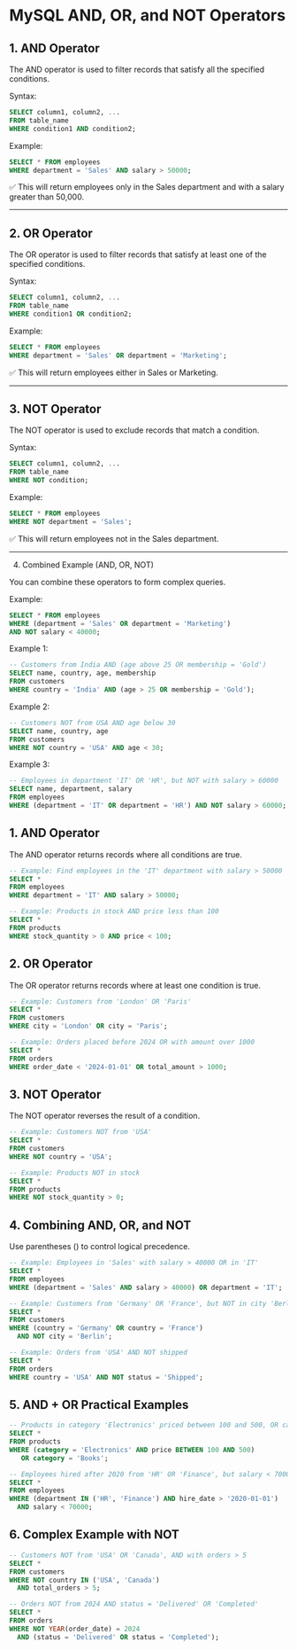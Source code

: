 # MySQL AND, OR, and NOT Operators

## 1. AND Operator

The AND operator is used to filter records that satisfy all the specified conditions.

Syntax:

```sql
SELECT column1, column2, ...
FROM table_name
WHERE condition1 AND condition2;
```

Example:

```sql
SELECT * FROM employees
WHERE department = 'Sales' AND salary > 50000;
```

✅ This will return employees only in the Sales department and with a salary greater than 50,000.

---

## 2. OR Operator

The OR operator is used to filter records that satisfy at least one of the specified conditions.

Syntax:

```sql
SELECT column1, column2, ...
FROM table_name
WHERE condition1 OR condition2;
```

Example:

```sql
SELECT * FROM employees
WHERE department = 'Sales' OR department = 'Marketing';
```

✅ This will return employees either in Sales or Marketing.

---

## 3. NOT Operator

The NOT operator is used to exclude records that match a condition.

Syntax:

```sql
SELECT column1, column2, ...
FROM table_name
WHERE NOT condition;
```

Example:

```sql
SELECT * FROM employees
WHERE NOT department = 'Sales';
```

✅ This will return employees not in the Sales department.

---

4. Combined Example (AND, OR, NOT)

You can combine these operators to form complex queries.

Example:

```sql
SELECT * FROM employees
WHERE (department = 'Sales' OR department = 'Marketing')
AND NOT salary < 40000;
```

Example 1:

```sql
-- Customers from India AND (age above 25 OR membership = 'Gold')
SELECT name, country, age, membership
FROM customers
WHERE country = 'India' AND (age > 25 OR membership = 'Gold');
```

Example 2:

```sql
-- Customers NOT from USA AND age below 30
SELECT name, country, age
FROM customers
WHERE NOT country = 'USA' AND age < 30;
```

Example 3:

```sql
-- Employees in department 'IT' OR 'HR', but NOT with salary > 60000
SELECT name, department, salary
FROM employees
WHERE (department = 'IT' OR department = 'HR') AND NOT salary > 60000;
```

## 1. AND Operator

The AND operator returns records where all conditions are true.

```sql
-- Example: Find employees in the 'IT' department with salary > 50000
SELECT * 
FROM employees
WHERE department = 'IT' AND salary > 50000;

-- Example: Products in stock AND price less than 100
SELECT * 
FROM products
WHERE stock_quantity > 0 AND price < 100;
```

## 2. OR Operator

The OR operator returns records where at least one condition is true.

```sql
-- Example: Customers from 'London' OR 'Paris'
SELECT * 
FROM customers
WHERE city = 'London' OR city = 'Paris';

-- Example: Orders placed before 2024 OR with amount over 1000
SELECT * 
FROM orders
WHERE order_date < '2024-01-01' OR total_amount > 1000;
```

## 3. NOT Operator

The NOT operator reverses the result of a condition.

```sql
-- Example: Customers NOT from 'USA'
SELECT * 
FROM customers
WHERE NOT country = 'USA';

-- Example: Products NOT in stock
SELECT * 
FROM products
WHERE NOT stock_quantity > 0;
```

## 4. Combining AND, OR, and NOT

Use parentheses () to control logical precedence.

```sql
-- Example: Employees in 'Sales' with salary > 40000 OR in 'IT'
SELECT * 
FROM employees
WHERE (department = 'Sales' AND salary > 40000) OR department = 'IT';

-- Example: Customers from 'Germany' OR 'France', but NOT in city 'Berlin'
SELECT * 
FROM customers
WHERE (country = 'Germany' OR country = 'France')
  AND NOT city = 'Berlin';

-- Example: Orders from 'USA' AND NOT shipped
SELECT * 
FROM orders
WHERE country = 'USA' AND NOT status = 'Shipped';
```

## 5. AND + OR Practical Examples

```sql
-- Products in category 'Electronics' priced between 100 and 500, OR category 'Books'
SELECT * 
FROM products
WHERE (category = 'Electronics' AND price BETWEEN 100 AND 500)
   OR category = 'Books';

-- Employees hired after 2020 from 'HR' OR 'Finance', but salary < 70000
SELECT * 
FROM employees
WHERE (department IN ('HR', 'Finance') AND hire_date > '2020-01-01')
  AND salary < 70000;
```

## 6. Complex Example with NOT
   
```sql
-- Customers NOT from 'USA' OR 'Canada', AND with orders > 5
SELECT * 
FROM customers
WHERE NOT country IN ('USA', 'Canada')
  AND total_orders > 5;

-- Orders NOT from 2024 AND status = 'Delivered' OR 'Completed'
SELECT * 
FROM orders
WHERE NOT YEAR(order_date) = 2024
  AND (status = 'Delivered' OR status = 'Completed');
```


